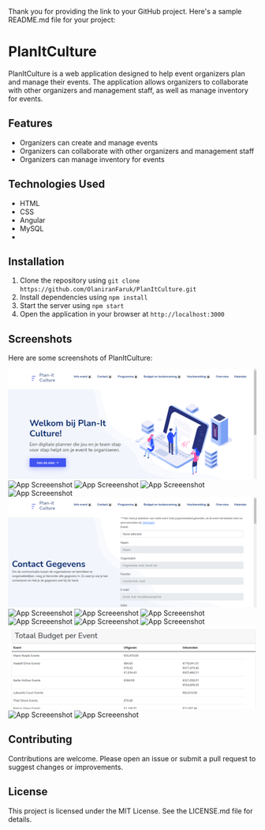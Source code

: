 Thank you for providing the link to your GitHub project. Here's a sample README.md file for your project:

# PlanItCulture

PlanItCulture is a web application designed to help event organizers plan and manage their events. The application allows organizers to collaborate with other organizers and management staff, as well as manage inventory for events.

## Features

- Organizers can create and manage events
- Organizers can collaborate with other organizers and management staff
- Organizers can manage inventory for events

## Technologies Used

- HTML
- CSS
- Angular
- MySQL
- 

## Installation

1. Clone the repository using `git clone https://github.com/OlaniranFaruk/PlanItCulture.git`
2. Install dependencies using `npm install`
3. Start the server using `npm start`
4. Open the application in your browser at `http://localhost:3000`

## Screenshots

Here are some screenshots of PlanItCulture:

![App Screeenshot](/images/2021-07-19.png)
![App Screeenshot](/images/2021-07-19(1).png)
![App Screeenshot](/images/2021-07-19(2).png)
![App Screeenshot](/images/2021-07-19(3).png)
![App Screeenshot](/images/2021-07-19(4).png)
![App Screeenshot](/images/2021-07-21.png)
![App Screeenshot](/images/2021-07-21(1).png)
![App Screeenshot](/images/2021-07-21(2).png)
![App Screeenshot](/images/2021-07-21(3).png)
![App Screeenshot](/images/2021-07-21(4).png)
![App Screeenshot](/images/2021-07-21(5).png)
![App Screeenshot](/images/2021-07-21(6).png)
![App Screeenshot](/images/2021-07-22.png)
![App Screeenshot](/images/2021-07-22(1).png)
![App Screeenshot](/images/2021-07-21(2).png)

## Contributing

Contributions are welcome. Please open an issue or submit a pull request to suggest changes or improvements.

## License

This project is licensed under the MIT License. See the LICENSE.md file for details.
